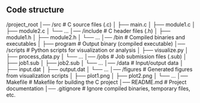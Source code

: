 
## Code structure
/project_root
│── /src # C source files (.c)
│ ├── main.c
│ ├── module1.c
│ ├── module2.c
│ └── ...
│── /include # C header files (.h)
│ ├── module1.h
│ ├── module2.h
│ └── ...
│── /bin # Compiled binaries and executables
│ ├── program # Output binary (compiled executable)
│── /scripts # Python scripts for visualization or analysis
│ ├── visualize.py
│ ├── process_data.py
│ └── ...
│── /jobs # Job submission files (.sub)
│ ├── job1.sub
│ ├── job2.sub
│ └── ...
│── /data # Input/output data
│ ├── input.dat
│ ├── output.dat
│ └── ...
│── /figures # Generated figures from visualization scripts
│ ├── plot1.png
│ ├── plot2.png
│ └── ...
│── Makefile # Makefile for building the C project
│── README.md # Project documentation
│── .gitignore # Ignore compiled binaries, temporary files, etc.